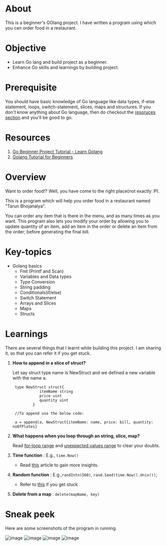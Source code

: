 # About
This is a beginner's GOlang project.
I have written a program using which you can order food in a restaurant.

# Objective 
* Learn Go lang and build project as a beginner.
* Enhance Go skills and learnings by building project. 

# Prerequisite
You should have basic knowledge of Go language like data types, if-else statement, loops, switch-statement, slices, maps and structures.
If you don't know anything about Go language, then do checkout the [resoruces section](https://github.com/BhairaviSanskriti/Order-Food/edit/main/README.md#resources) and you'll be good to go.

# Resources 
1. [Go Beginner Project Tutorial - Learn Golang](https://www.youtube.com/watch?v=LHhsNa_Kgns)
2. [Golang Tutorial for Beginners](https://www.youtube.com/watch?v=yyUHQIec83I)

# Overview
Want to order food!? Well, you have come to the right place(not exactly :P).

This is a program which will help you order food in a restaurant named "Tarun Bhojanalya".

You can order any item that is there in the menu, and as many times as you want. This program also lets you modify your order by allowing you to update quantity of an item, add an item in the order or delete an item from the order; before generating the final bill.

# Key-topics
* Golang basics
  - Fmt (Printf and Scan) 
  - Variables and Data types
  - Type Conversion
  - String padding
  - Conditionals(if/else)
  - Switch Statement
  - Arrays and Slices 
  - Maps
  - Structs

# Learnings
There are several things that I learnt while building this project. I am sharing it, so that you can refer it if you get stuck.
1. __How to append in a slice of struct?__
		
    Let say struct type name is NewStruct and we defined a new variable with the name a. 
        
        type NewStruct struct{
				   itemName string
				   price uint
				   quantity uint
				}
        
        //To append use the below code: 
      
        a = append(a, NewStruct{itemName: name, price: bill, quantity: noOfPlates}
        
 2. __What happens when you loop through an string, slice, map?__
  
    Read [for-loop range](https://yourbasic.org/golang/for-loop-range-array-slice-map-channel/) and [unexpected values range](https://yourbasic.org/golang/gotcha-unexpected-values-range/) to clear your doubts.
 3. __Time function__   : E.g., `time.Now()` 
      * Read [this](https://www.golangprograms.com/get-current-date-and-time-in-various-format-in-golang.html) article to gain more insights.
 4. __Random function__ : E.g.,`randIntn(500)`, `rand.Seed(time.Now().Unix())`;
      * Refer to [this](https://stackoverflow.com/questions/68203678/golang-rand-int-why-every-time-same-values) if you get stuck
 5. __Delete from a map__ : `delete(mapName, key)`

# Sneak peek
Here are some screenshots of the program in running. 


  ![image](https://user-images.githubusercontent.com/106534693/176141635-072ce717-a5d2-41b8-acff-ad7710bf44aa.png)
  ![image](https://user-images.githubusercontent.com/106534693/176141902-8845a817-9367-4dd6-8fc9-762cc1ec992f.png)
  ![image](https://user-images.githubusercontent.com/106534693/176142141-79db608e-af78-4dcb-bd77-76a7d7910aa5.png)
  ![image](https://user-images.githubusercontent.com/106534693/176142239-32473878-8785-4970-bf78-2945754ba026.png)
